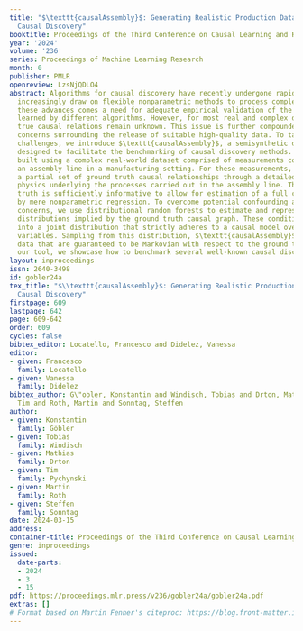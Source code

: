 ```yaml
---
title: "$\texttt{causalAssembly}$: Generating Realistic Production Data for Benchmarking
  Causal Discovery"
booktitle: Proceedings of the Third Conference on Causal Learning and Reasoning
year: '2024'
volume: '236'
series: Proceedings of Machine Learning Research
month: 0
publisher: PMLR
openreview: LzsNjQDLO4
abstract: Algorithms for causal discovery have recently undergone rapid advances and
  increasingly draw on flexible nonparametric methods to process complex data. With
  these advances comes a need for adequate empirical validation of the causal relationships
  learned by different algorithms. However, for most real and complex data sources
  true causal relations remain unknown. This issue is further compounded by privacy
  concerns surrounding the release of suitable high-quality data. To tackle these
  challenges, we introduce $\texttt{causalAssembly}$, a semisynthetic data generator
  designed to facilitate the benchmarking of causal discovery methods. The tool is
  built using a complex real-world dataset comprised of measurements collected along
  an assembly line in a manufacturing setting. For these measurements, we establish
  a partial set of ground truth causal relationships through a detailed study of the
  physics underlying the processes carried out in the assembly line. The partial ground
  truth is sufficiently informative to allow for estimation of a full causal graph
  by mere nonparametric regression. To overcome potential confounding and privacy
  concerns, we use distributional random forests to estimate and represent conditional
  distributions implied by the ground truth causal graph. These conditionals are combined
  into a joint distribution that strictly adheres to a causal model over the observed
  variables. Sampling from this distribution, $\texttt{causalAssembly}$ generates
  data that are guaranteed to be Markovian with respect to the ground truth. Using
  our tool, we showcase how to benchmark several well-known causal discovery algorithms.
layout: inproceedings
issn: 2640-3498
id: gobler24a
tex_title: "$\\texttt{causalAssembly}$: Generating Realistic Production Data for Benchmarking
  Causal Discovery"
firstpage: 609
lastpage: 642
page: 609-642
order: 609
cycles: false
bibtex_editor: Locatello, Francesco and Didelez, Vanessa
editor:
- given: Francesco
  family: Locatello
- given: Vanessa
  family: Didelez
bibtex_author: G\"obler, Konstantin and Windisch, Tobias and Drton, Mathias and Pychynski,
  Tim and Roth, Martin and Sonntag, Steffen
author:
- given: Konstantin
  family: Göbler
- given: Tobias
  family: Windisch
- given: Mathias
  family: Drton
- given: Tim
  family: Pychynski
- given: Martin
  family: Roth
- given: Steffen
  family: Sonntag
date: 2024-03-15
address:
container-title: Proceedings of the Third Conference on Causal Learning and Reasoning
genre: inproceedings
issued:
  date-parts:
  - 2024
  - 3
  - 15
pdf: https://proceedings.mlr.press/v236/gobler24a/gobler24a.pdf
extras: []
# Format based on Martin Fenner's citeproc: https://blog.front-matter.io/posts/citeproc-yaml-for-bibliographies/
---
```

